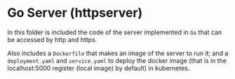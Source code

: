 # Go Server (httpserver)

In this folder is included the code of the server implemented in `Go` that can be accessed by http and https.

Also includes a `Dockerfile` that makes an image of the server to run it; and a `deployment.yaml` and `service.yaml` to deploy the docker image (that is in the localhost:5000 register (local image) by default) in kubernetes.

